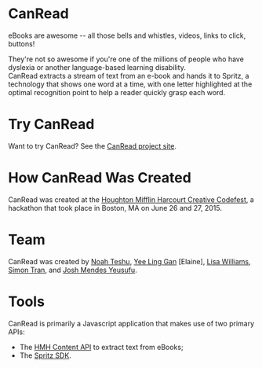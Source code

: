 # CanRead

eBooks are awesome -- all those bells and whistles, videos, links to click, buttons!  

They're not so awesome if you're one of the millions of people who have dyslexia or another language-based learning disability.  
CanRead extracts a stream of text from an e-book and hands it to Spritz, a technology that shows one word at a time, with one letter highlighted at the optimal recognition point to help a reader quickly grasp each word.  

# Try CanRead

Want to try CanRead?  See the [CanRead project site](http://canread.github.io).

# How CanRead Was Created

CanRead was created at the [Houghton Mifflin Harcourt Creative Codefest](http://curiouscodefest.hmhco.com/), a hackathon that took place in Boston, MA on June 26 and 27, 2015.  

# Team 

CanRead was created by [Noah Teshu](https://github.com/Noah-T), [Yee Ling Gan](https://github.com/funtowrite) [Elaine], [Lisa Williams](http://github.com/lisawilliams), [Simon Tran](https://github.com/smn1022), and [Josh Mendes Yeusufu](https://github.com/mendesyesufu).

# Tools 

CanRead is primarily a Javascript application that makes use of two primary APIs: 

* The [HMH Content API](https://developer.hmhco.com/api-guide#10.5) to extract text from eBooks; 
* The [Spritz SDK](http://www.spritzinc.com/developers/).  

